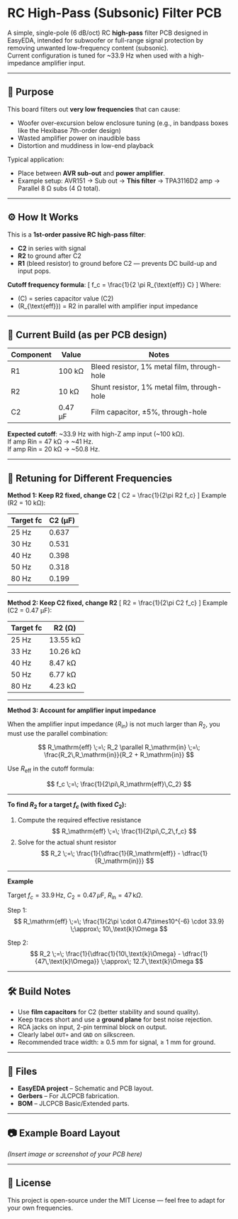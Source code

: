 # RC High-Pass (Subsonic) Filter PCB

A simple, single-pole (6 dB/oct) RC **high-pass** filter PCB designed in EasyEDA, intended for subwoofer or full-range signal protection by removing unwanted low-frequency content (subsonic).  
Current configuration is tuned for ~33.9 Hz when used with a high-impedance amplifier input.

---

## 📌 Purpose

This board filters out **very low frequencies** that can cause:
- Woofer over-excursion below enclosure tuning (e.g., in bandpass boxes like the Hexibase 7th-order design)
- Wasted amplifier power on inaudible bass
- Distortion and muddiness in low-end playback

Typical application:
- Place between **AVR sub-out** and **power amplifier**.
- Example setup: AVR151 → Sub out → **This filter** → TPA3116D2 amp → Parallel 8 Ω subs (4 Ω total).

---

## ⚙️ How It Works

This is a **1st-order passive RC high-pass filter**:
- **C2** in series with signal  
- **R2** to ground after C2  
- **R1** (bleed resistor) to ground before C2 — prevents DC build-up and input pops.

**Cutoff frequency formula**:
\[
f_c = \frac{1}{2 \pi R_{\text{eff}} C}
\]
Where:
- \(C\) = series capacitor value (C2)
- \(R_{\text{eff}}\) = R2 in parallel with amplifier input impedance

---

## 🔧 Current Build (as per PCB design)

| Component | Value     | Notes                                    |
|-----------|-----------|------------------------------------------|
| R1        | 100 kΩ    | Bleed resistor, 1% metal film, through-hole |
| R2        | 10 kΩ     | Shunt resistor, 1% metal film, through-hole |
| C2        | 0.47 µF   | Film capacitor, ±5%, through-hole        |

**Expected cutoff**: ~33.9 Hz with high-Z amp input (~100 kΩ).  
If amp Rin = 47 kΩ → ~41 Hz.  
If amp Rin = 20 kΩ → ~50.8 Hz.

---

## 🎯 Retuning for Different Frequencies

**Method 1: Keep R2 fixed, change C2**
\[
C2 = \frac{1}{2\pi R2 f_c}
\]
Example (R2 = 10 kΩ):

| Target fc | C2 (µF) |
|-----------|---------|
| 25 Hz     | 0.637   |
| 30 Hz     | 0.531   |
| 40 Hz     | 0.398   |
| 50 Hz     | 0.318   |
| 80 Hz     | 0.199   |

---

**Method 2: Keep C2 fixed, change R2**
\[
R2 = \frac{1}{2\pi C2 f_c}
\]
Example (C2 = 0.47 µF):

| Target fc | R2 (Ω) |
|-----------|--------|
| 25 Hz     | 13.55 kΩ |
| 33 Hz     | 10.26 kΩ |
| 40 Hz     | 8.47 kΩ |
| 50 Hz     | 6.77 kΩ |
| 80 Hz     | 4.23 kΩ |

---

**Method 3: Account for amplifier input impedance**

When the amplifier input impedance ($R_\mathrm{in}$) is not much larger than $R_2$, you must use the parallel combination:

$$
R_\mathrm{eff} \;=\; R_2 \parallel R_\mathrm{in}
\;=\;
\frac{R_2\,R_\mathrm{in}}{R_2 + R_\mathrm{in}}
$$

Use $R_\mathrm{eff}$ in the cutoff formula:

$$
f_c \;=\; \frac{1}{2\pi\,R_\mathrm{eff}\,C_2}
$$

---

**To find $R_2$ for a target $f_c$ (with fixed $C_2$):**

1. Compute the required effective resistance
   $$
   R_\mathrm{eff} \;=\; \frac{1}{2\pi\,C_2\,f_c}
   $$
2. Solve for the actual shunt resistor
   $$
   R_2 \;=\; \frac{1}{\dfrac{1}{R_\mathrm{eff}} - \dfrac{1}{R_\mathrm{in}}}
   $$

---

**Example**

Target $f_c = 33.9\,\text{Hz}$, $C_2 = 0.47\,\mu\text{F}$, $R_\mathrm{in} = 47\,\text{k}\Omega$.

Step 1:
$$
R_\mathrm{eff} \;=\; \frac{1}{2\pi \cdot 0.47\times10^{-6} \cdot 33.9}
\;\approx\; 10\,\text{k}\Omega
$$

Step 2:
$$
R_2 \;=\; \frac{1}{\dfrac{1}{10\,\text{k}\Omega} - \dfrac{1}{47\,\text{k}\Omega}}
\;\approx\; 12.7\,\text{k}\Omega
$$


---

## 🛠️ Build Notes
- Use **film capacitors** for C2 (better stability and sound quality).
- Keep traces short and use a **ground plane** for best noise rejection.
- RCA jacks on input, 2-pin terminal block on output.
- Clearly label `OUT+` and `GND` on silkscreen.
- Recommended trace width: ≥ 0.5 mm for signal, ≥ 1 mm for ground.

---

## 📂 Files
- **EasyEDA project** – Schematic and PCB layout.
- **Gerbers** – For JLCPCB fabrication.
- **BOM** – JLCPCB Basic/Extended parts.

---

## 📷 Example Board Layout
*(Insert image or screenshot of your PCB here)*

---

## 📜 License
This project is open-source under the MIT License — feel free to adapt for your own frequencies.
